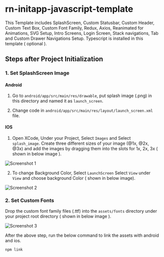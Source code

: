 # rn-initapp-javascript-template
This Template includes SplashScreen, Custom Statusbar, Custom Header, Custom Text Box, Custom Font Family,  Redux, Axios, Reanimated for Animations, SVG Setup, Intro Screens, Login Screen, Stack navigations, Tab and Custom Drawer Navigations Setup. Typescript is installed in this template ( optional ).

## Steps after Project Initialization
  ### 1. Set SplashScreen Image
  #### Android
  
  1. Go to ```android/app/src/main/res/drawable```, put splash image (.png) in this directory and named it as ```launch_screen```.
  
  2. Change code in ```android/app/src/main/res/layout/launch_screen.xml``` file.
    
  #### IOS
  
  1. Open XCode, Under your Project, Select ```Images``` and Select ```splash_image```. Create three different sizes of your image (@1x, @2x, @3x) and           add the images by dragging them into the slots for 1x, 2x, 3x ( shown in below image ).
    
  ![Screenshot 1](https://user-images.githubusercontent.com/43330632/160120112-fff17229-bc32-44c3-889b-3fe061e39a03.png)
 
  2. To change Background Color, Select ```LaunchScreen``` Select ```View``` under ```View``` and choose background Color ( shown in below image).

  ![Screenshot 2](https://user-images.githubusercontent.com/43330632/160223118-1cae4ad5-318c-4e7c-8d70-3adff6e3f72c.png)
  
  ### 2. Set Custom Fonts
  
  Drop the custom font family files (.ttf) into the ```assets/fonts``` directory under your project root directory ( shown in below image ).
  
  ![Screenshot 3](https://user-images.githubusercontent.com/43330632/160223350-21284c7a-adfb-4411-9f85-da93c7833693.png)
  
  After the above step, run the below command to link the assets with android and ios.
  
    npm link
  
  

  





